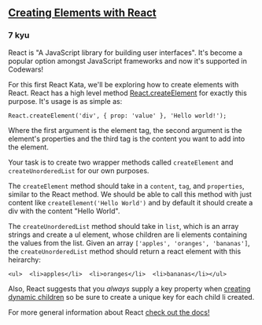 <h2><a href=https://www.codewars.com/kata/55aac03755b0264947000138/train/javascript target="_blank">Creating Elements with React</a></h2><h3>7 kyu</h3><p>React is "A JavaScript library for building user interfaces". It's become a popular option amongst JavaScript frameworks and now it's supported in Codewars! </p><p>For this first React Kata, we'll be exploring how to create elements with React. React has a high level method  <a href="https://facebook.github.io/react/docs/top-level-api.html#react.createelement" data-turbolinks="false" target="_blank">React.createElement</a> for exactly this purpose. It's usage is as simple as: </p><pre><code class="language-javascript"><span class="cm-variable">React</span>.<span class="cm-property">createElement</span>(<span class="cm-string">'div'</span>, { <span class="cm-property">prop</span>: <span class="cm-string">'value'</span> }, <span class="cm-string">'Hello world!'</span>); </code></pre><p>Where the first argument is the element tag, the second argument is the element's properties and the third tag is the content you want to add into the element. </p><p>Your task is to create two wrapper methods called <code>createElement</code> and <code>createUnorderedList</code> for our own purposes. </p><p>The <code>createElement</code> method should take in a <code>content</code>, <code>tag</code>, and <code>properties</code>, similar to the React method. We should be able to call this method with just content like <code>createElement('Hello World')</code> and by default it should create a div with the content "Hello World". </p><p>The <code>createUnorderedList</code> method should take in <code>list</code>, which is an array strings and create a ul element, whose children are li elements containing the values from the list. Given an array <code>['apples', 'oranges', 'bananas']</code>, the <code>createUnorderedList</code> method should return a react element with this heirarchy:</p><pre><code class="language-html">&lt;ul&gt;  &lt;li&gt;apples&lt;/li&gt;  &lt;li&gt;oranges&lt;/li&gt;  &lt;li&gt;bananas&lt;/li&gt;&lt;/ul&gt;</code></pre><p>Also, React suggests that you <em>always</em> supply a key property when <a href="http://facebook.github.io/react/docs/multiple-components.html#dynamic-children" data-turbolinks="false" target="_blank">creating dynamic children</a> so be sure to create a unique key for each child li created.</p><p>For more general information about React <a href="https://facebook.github.io/react/index.html" data-turbolinks="false" target="_blank">check out the docs!</a></p>
